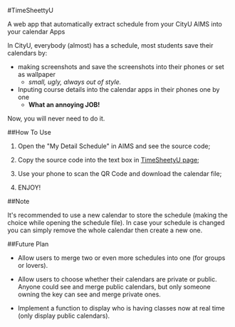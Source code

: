 #TimeSheettyU

A web app that automatically extract schedule from your CityU AIMS into your calendar Apps

In CityU, everybody (almost) has a schedule, most students save their calendars by:

- making screenshots and save the screenshots into their phones or set as wallpaper 
	- *small, ugly, always out of style.* 
- Inputing course details into the calendar apps in their phones one by one 
	- **What an annoying JOB!**


Now, you will never need to do it.

##How To Use

1. Open the "My Detail Schedule" in AIMS and see the source code;

2. Copy the source code into the text box in [TimeSheetyU page](https://xinhong.me/idea/ics/);

3. Use your phone to scan the QR Code and download the calendar file;

4. ENJOY!

##Note

It's recommended to use a new calendar to store the schedule (making the choice while opening the schedule file). In case your schedule is changed you can simply remove the whole calendar then create a new one.

##Future Plan

- Allow users to merge two or even more schedules into one (for groups or lovers).

- Allow users to choose whether their calendars are private or public. Anyone could see and merge public calendars, but only someone owning the key can see and merge private ones.

- Implement a function to display who is having classes now at real time (only display public calendars).
